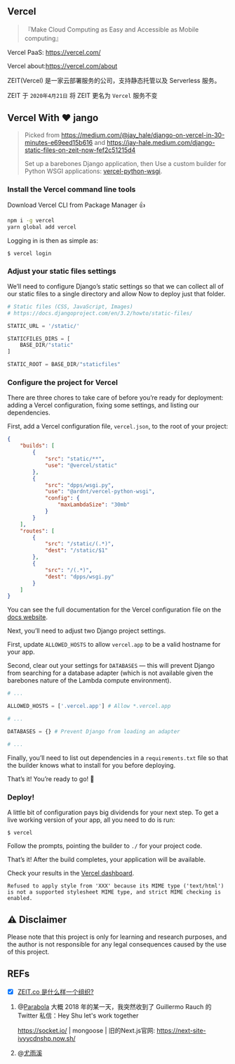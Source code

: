 ## Vercel

> 『Make Cloud Computing as Easy and Accessible as Mobile computing』

Vercel PaaS: https://vercel.com/ 

Vercel  about:https://vercel.com/about

ZEIT(Vercel) 是一家云部署服务的公司，支持静态托管以及 Serverless 服务。

ZEIT 于 `2020年4月21日` 将 ZEIT 更名为 `Vercel` 服务不变

## Vercel With ❤ jango

> Picked from https://medium.com/@jay_hale/django-on-vercel-in-30-minutes-e69eed15b616 and https://jay-hale.medium.com/django-static-files-on-zeit-now-fef2c51215d4
>
> Set up a barebones Django application, then Use a custom builder for Python WSGI applications: [vercel-python-wsgi](https://www.npmjs.com/package/@ardnt/vercel-python-wsgi). 

### Install the Vercel command line tools

Download Vercel CLI from Package Manager 👍

```sh
npm i -g vercel
yarn global add vercel
```

Logging in is then as simple as:

```
$ vercel login
```

### Adjust your static files settings

We’ll need to configure Django’s static settings so that we can collect all of our static files to a single directory and allow Now to deploy just that folder.

```python
# Static files (CSS, JavaScript, Images)
# https://docs.djangoproject.com/en/3.2/howto/static-files/

STATIC_URL = '/static/'

STATICFILES_DIRS = [
    BASE_DIR/"static"
]

STATIC_ROOT = BASE_DIR/"staticfiles"
```

### Configure the project for Vercel

There are three chores to take care of before you’re ready for deployment: adding a Vercel configuration, fixing some settings, and listing our dependencies.

First, add a Vercel configuration file, `vercel.json`, to the root of your project:

```json
{
    "builds": [
        {
            "src": "static/**",
            "use": "@vercel/static"
        },
        {
            "src": "dpps/wsgi.py",
            "use": "@ardnt/vercel-python-wsgi",
            "config": {
                "maxLambdaSize": "30mb"
            }
        }
    ],
    "routes": [
        {
            "src": "/static/(.*)",
            "dest": "/static/$1"
        },
        {
            "src": "/(.*)",
            "dest": "dpps/wsgi.py"
        }
    ]
}
```

You can see the full documentation for the Vercel configuration file on the [docs website](https://vercel.com/docs/configuration).

Next, you’ll need to adjust two Django project settings.

First, update `ALLOWED_HOSTS` to allow `vercel.app` to be a valid hostname for your app.

Second, clear out your settings for `DATABASES` — this will prevent Django from searching for a database adapter (which is not available given the barebones nature of the Lambda compute environment).

```python
# ...

ALLOWED_HOSTS = ['.vercel.app'] # Allow *.vercel.app

# ...

DATABASES = {} # Prevent Django from loading an adapter

# ...
```

Finally, you’ll need to list out dependencies in a `requirements.txt` file so that the builder knows what to install for you before deploying.

That’s it! You’re ready to go! 🍰

### Deploy!

A little bit of configuration pays big dividends for your next step. To get a live working version of your app, all you need to do is run:

```
$ vercel
```

Follow the prompts, pointing the builder to `./` for your project code.

That’s it! After the build completes, your application will be available.

Check your results in the [Vercel dashboard](https://vercel.com/dashboard).

```
Refused to apply style from 'XXX' because its MIME type ('text/html') is not a supported stylesheet MIME type, and strict MIME checking is enabled.
```

## ⚠️ Disclaimer

Please note that this project is only for learning and research purposes, and the author is not responsible for any legal consequences caused by the use of this project.

## REFs

- [x] [ZEIT.co 是什么样一个组织?](https://www.zhihu.com/question/59278159)

1. @[Parabola](https://www.zhihu.com/people/shuding) 大概 2018 年的某一天，我突然收到了 Guillermo Rauch 的 Twitter 私信：Hey Shu let's work together

   https://socket.io/    |  mongoose | 旧的Next.js官网: https://next-site-ivyycdnshp.now.sh/ 
   
2. @[尤雨溪](https://www.zhihu.com/people/evanyou) 